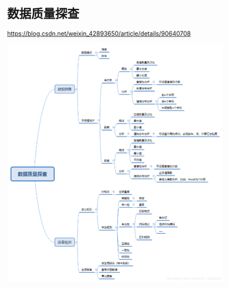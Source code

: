 

# 数据质量探查



https://blog.csdn.net/weixin_42893650/article/details/90640708



![](.assets/20190528154230375.png)
